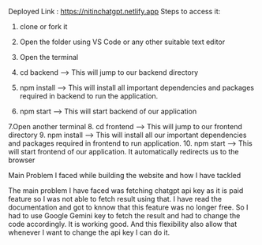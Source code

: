 Deployed Link : https://nitinchatgpt.netlify.app
Steps to access it:

1. clone or fork it
2. Open the folder using VS Code or any other suitable text editor

3. Open the terminal
4. cd backend --> This will jump to our backend directory
5. npm install --> This will install all important dependencies and packages required in backend to run the application.
6. npm start  --> This will start backend of our application

7.Open another terminal
8. cd frontend --> This will jump to our frontend directory
9. npm install --> This will install all our important dependencies and packages required in frontend to run application.
10. npm start --> This will start frontend of our application. It automatically redirects us to the browser



Main Problem I faced while building the website and how I have tackled

The main problem I have faced was fetching chatgpt api key as it is paid feature so I was not able to fetch
result using that. I have read the documentation and got to knnow that this feature was no longer free. So
I had to use Google Gemini key to fetch the result and had to change the code accordingly. It is working
good. And this flexibility also allow that whenever I want to change the api key I can do it. 
